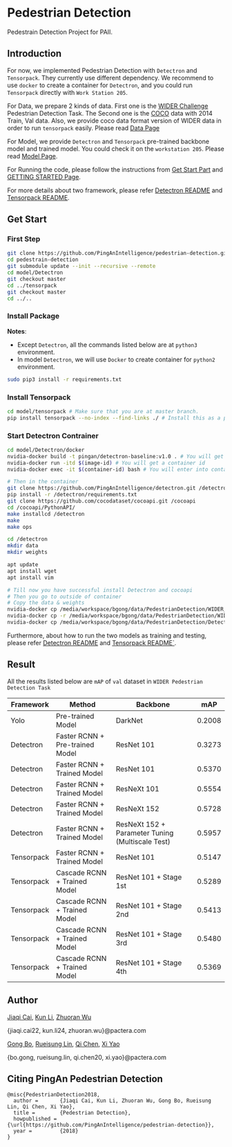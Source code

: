 # Pedestrian Detection

Pedestrain Detection Project for PAII.

## Introduction

For now, we implemented Pedestrian Detection with `Detectron` and `Tensorpack`. They currently use different dependency.
We recommend to use `docker` to create a container for `Detectron`, and you could run `Tensorpack` directly with `Work Station 205`.

For Data, we prepare 2 kinds of data. First one is the [WIDER Challenge](http://wider-challenge.org/) Pedestrian Detection Task.
The Second one is the [COCO](http://cocodataset.org/#download) data with 2014 Train, Val data. Also, we provide coco data format version
of WIDER data in order to run `tensorpack` easily. Please read [Data Page](DATASET.md)

For Model, we provide `Detectron` and `Tensorpack` pre-trained backbone model and trained model. You could check it on 
the `workstation 205`. Please read [Model Page](MODEL.md).

For Running the code, please follow the instructions from [Get Start Part](https://github.com/PingAnIntelligence/pedestrian-detection#get-start) and [GETTING STARTED Page](GETTING_STARTED.md).

For more details about two framework, please refer [Detectron README](https://github.com/PacteraKun/Detectron) 
and [Tensorpack README](https://github.com/PacteraKun/tensorpack/). 

## Get Start

### First Step

```bash
git clone https://github.com/PingAnIntelligence/pedestrian-detection.git
cd pedestrain-detection
git submodule update --init --recursive --remote
cd model/Detectron
git checkout master
cd ../tensorpack
git checkout master
cd ../..
```

### Install Package

**Notes**: 
* Except `Detectron`, all the commands listed below are at `python3` environment.
* In model `Detectron`, we will use `Docker` to create container for `python2` environment.

```bash
sudo pip3 install -r requirements.txt
```

### Install Tensorpack

```bash
cd model/tensorpack # Make sure that you are at master branch.
pip install tensorpack --no-index --find-links ./ # Install this as a python package.
```

### Start Detectron Contrainer

```bash
cd model/Detectron/docker
nvidia-docker build -t pingan/detectron-baseline:v1.0 . # You will get an image id
nvidia-docker run -itd $(image-id) # You will get a container id
nvidia-docker exec -it $(container-id) bash # You will enter into container

# Then in the container
git clone https://github.com/PingAnIntelligence/detectron.git /detectron
pip install -r /detectron/requirements.txt
git clone https://github.com/cocodataset/cocoapi.git /cocoapi
cd /cocoapi/PythonAPI/
make installcd /detectron
make
make ops

cd /detectron
mkdir data
mkdir weights

apt update
apt install wget
apt install vim

# Till now you have successful install Detectron and cocoapi
# Then you go to outside of container
# Copy the data & weights
nvidia-docker cp /media/workspace/bgong/data/PedestrianDetection/WIDER_Pedestrian_Challengecoco/ $(contrainerid):/detectron/detectron/datasets/data/
nvidia-docker cp -r /media/workspace/bgong/data/PedestrianDetection/WIDER_Pedestrian_Challenge/data/val $(contrainerid):/detectron/data/
nvidia-docker cp /media/workspace/bgong/data/PedestrianDetection/Detectron_Model/Trained/Detectron_Cascade_RCNN_X101_64x4d_Train/model_final.pkl $(contrainerid):/detectron/weights/model_cascade_final.pkl
```

Furthermore, about how to run the two models as training and testing, 
please refer [Detectron README](https://github.com/PingAnIntelligence/detectron/blob/master/README.md) 
and [Tensorpack README`](https://github.com/PingAnIntelligence/tensorpack/blob/master/README.md).

## Result

All the results listed below are `mAP` of `val` dataset in `WIDER Pedestrian Detection Task`

|Framework|Method|Backbone|mAP|
|---|---|---|---|
|Yolo| Pre-trained Model|DarkNet| 0.2008|
|Detectron|Faster RCNN + Pre-trained Model|ResNet 101|0.3273|
|Detectron|Faster RCNN + Trained Model|ResNet 101|0.5370|
|Detectron|Faster RCNN + Trained Model|ResNeXt 101|0.5554|
|Detectron|Faster RCNN + Trained Model|ResNeXt 152|0.5728|
|Detectron|Faster RCNN + Trained Model|ResNeXt 152 + Parameter Tuning (Multiscale Test)|0.5957|
|Tensorpack|Faster RCNN + Trained Model|ResNet 101|0.5147|
|Tensorpack|Cascade RCNN + Trained Model|ResNet 101 + Stage 1st|0.5289|
|Tensorpack|Cascade RCNN + Trained Model|ResNet 101 + Stage 2nd|0.5413|
|Tensorpack|Cascade RCNN + Trained Model|ResNet 101 + Stage 3rd|0.5480|
|Tensorpack|Cascade RCNN + Trained Model|ResNet 101 + Stage 4th|0.5369|


## Author

[Jiaqi Cai](https://github.com/caiPactera), 
[Kun Li](https://github.com/PacteraKun), 
[Zhuoran Wu](https://github.com/PacteraOliver)

{jiaqi.cai22, kun.li24,  zhuoran.wu}@pactera.com

[Gong Bo](https://github.com/PATPAL), 
[Rueisung Lin](https://github.com/rueisung0), 
[Qi Chen](https://github.com/qichen20), 
[Xi Yao](https://github.com/yaooxii)

{bo.gong, rueisung.lin, qi.chen20, xi.yao}@pactera.com

## Citing PingAn Pedestrian Detection

```
@misc{PedestrianDetection2018,
  author =       {Jiaqi Cai, Kun Li, Zhuoran Wu, Gong Bo, Rueisung Lin, Qi Chen, Xi Yao},
  title =        {Pedestrian Detection},
  howpublished = {\url{https://github.com/PingAnIntelligence/pedestrian-detection}},
  year =         {2018}
}
```
